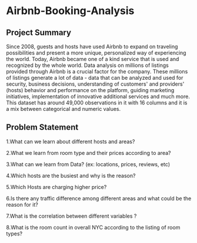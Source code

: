 # Airbnb-Booking-Analysis

## Project Summary

Since 2008, guests and hosts have used Airbnb to expand on traveling possibilities and present a more unique, personalized way of experiencing the world. Today, Airbnb became one of a kind service that is used and recognized by the whole world. Data analysis on millions of listings provided through Airbnb is a crucial factor for the company. These millions of listings generate a lot of data - data that can be analyzed and used for security, business decisions, understanding of customers' and providers' (hosts) behavior and performance on the platform, guiding marketing initiatives, implementation of innovative additional services and much more.
This dataset has around 49,000 observations in it with 16 columns and it is a mix between categorical and numeric values.

## Problem Statement

1.What can we learn about different hosts and areas?

2.What we learn from room type and their prices according to area?

3.What can we learn from Data? (ex: locations, prices, reviews, etc)

4.Which hosts are the busiest and why is the reason?

5.Which Hosts are charging higher price?

6.Is there any traffic difference among different areas and what could be the reason for it?

7.What is the correlation between different variables ?

8.What is the room count in overall NYC according to the listing of room types?
